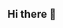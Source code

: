 ## Hi there 👋

<!--
**sandysandy-9/sandysandy-9** is a ✨ _special_ ✨ repository because its `README.md` (this file) appears on your GitHub profile.

Hi there, I'm [Parise ChaiatanyaKrishna Sandeep]!

I'm a student and tech enthusiast exploring the world of open source, AI, and mental health technology. Currently learning Python, NLP, and how to build things that make a difference.

- *GSoC 2025 Aspirant*  
- Passionate about mental wellness tools and ethical AI  
- Currently learning: HuggingFace, FastAPI, React  
- Always excited to contribute and grow with the community  

## Let's Connect!
- [LinkedIn](https://www.linkedin.com/in/parise-sandeep/)
- [googlefordevelopers](https://g.dev/sandeep_bharathcollage)

---

> "Code that cares — building for real people, real impact."
